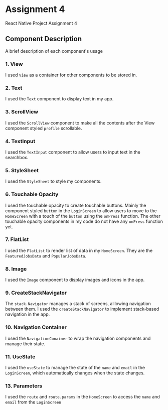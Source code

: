 # Assignment 4

React Native Project Assignment 4

## Component Description 
A brief description of each component's usage 

### 1. View
I used `View` as a container for other components to be stored in. 

### 2. Text
I used the `Text` component to display text in my app.

### 3. ScrollView
I used the `ScrollView` component to make all the contents after the View component styled `profile` scrollable.

### 4. TextInput
I used the `TextInput` component to allow users to input text in the searchbox.

### 5. StyleSheet
I used the `StyleSheet` to style my components.

### 6. Touchable Opacity 
I used the touchable opacity to create touchable buttons. 
Mainly the component styled `button` in the `LoginScreen` to allow users to move to the `HomeScreen` with a touch of the `button` using the `onPress` function.
The other touchable opacity components in my code do not have any `onPress` function yet.

### 7. FlatList 
I used the `FlatList` to render list of data in my `HomeScreen`. 
They are the `FeaturedJobsData` and `PopularJobsData`.  

### 8. Image
I used the `Image` component to display images and icons in the app. 

### 9. CreateStackNavigator 
The `stack.Navigator` manages a stack of screens, alllowing navigation between them. I used the `createStackNavigator` to implement stack-based navigation in the app.  

### 10. Navigation Container
I used  the `NavigationConainer` to wrap the navigation components and manage their state. 

### 11. UseState 
I used the `useState` to manage the state of the `name` and `email` in the `LoginScreen`, which automatically changes when the state changes. 

### 13. Parameters
I used the `route` and `route.params` in the `HomeScreen` to access the `name` and `email` from the `LoginScreen`